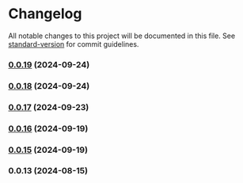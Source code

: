 # Changelog

All notable changes to this project will be documented in this file. See [standard-version](https://github.com/conventional-changelog/standard-version) for commit guidelines.

### [0.0.19](https://github.com/totvs/TDS-WebToolKit/compare/v0.0.18...v0.0.19) (2024-09-24)

### [0.0.18](https://github.com/totvs/TDS-WebToolKit/compare/v0.0.17...v0.0.18) (2024-09-24)

### [0.0.17](https://github.com/totvs/TDS-WebToolKit/compare/v0.0.16...v0.0.17) (2024-09-23)

### [0.0.16](https://github.com/totvs/TDS-WebToolKit/compare/v0.0.15...v0.0.16) (2024-09-19)

### [0.0.15](https://github.com/totvs/TDS-WebToolKit/compare/v0.0.13...v0.0.15) (2024-09-19)

### 0.0.13 (2024-08-15)
